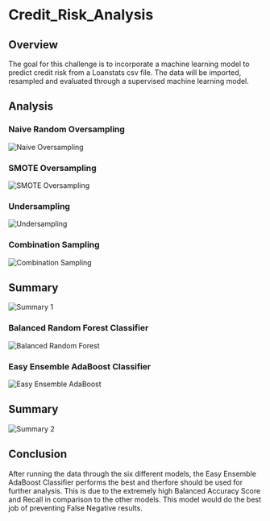 # Credit_Risk_Analysis

## Overview
The goal for this challenge is to incorporate a machine learning model to predict credit risk from a Loanstats csv file. The data will be imported, resampled and evaluated through a supervised machine learning model.

## Analysis

### Naive Random Oversampling

![Naive Oversampling](https://user-images.githubusercontent.com/95730434/166623483-aceba976-e5cd-4d58-bc09-0fd4aa74b50c.png)

### SMOTE Oversampling

![SMOTE Oversampling](https://user-images.githubusercontent.com/95730434/166623486-9e082356-5c6f-4e55-bcf8-5ea1d7f5b85d.png)

### Undersampling

![Undersampling](https://user-images.githubusercontent.com/95730434/166623495-695355d2-b19e-4aa4-87be-703769dc61b7.png)

### Combination Sampling

![Combination Sampling](https://user-images.githubusercontent.com/95730434/166623498-713852e5-6d80-465d-9957-6f714762dc94.png)

## Summary

![Summary 1](https://user-images.githubusercontent.com/95730434/166623507-255e1bb3-5263-4cf3-89d9-2c7ad907d217.png)

### Balanced Random Forest Classifier

![Balanced Random Forest](https://user-images.githubusercontent.com/95730434/166623510-e9f0dea3-a72d-492d-bc20-2457ac6fb977.png)

### Easy Ensemble AdaBoost Classifier

![Easy Ensemble AdaBoost](https://user-images.githubusercontent.com/95730434/166623517-c4cc1f42-e46f-4dec-aa45-7cc3a7a5b434.png)

## Summary

![Summary 2](https://user-images.githubusercontent.com/95730434/166623521-a39575d8-80be-4200-a649-808b40609297.png)

## Conclusion

After running the data through the six different models, the Easy Ensemble AdaBoost Classifier performs the best and therfore should be used for further analysis. This is due to the extremely high Balanced Accuracy Score and Recall in comparison to the other models. This model would do the best job of preventing False Negative results.